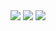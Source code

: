<img src="https://capsule-render.vercel.app/api?type=venom&text=imnotcrying&animation=twinkling&color=gradient&customColorList=0,2,2,5,30&fontSize=30" />

<span>
  <a>
    <img src="https://img.shields.io/badge/Swift-F05138?style=flat&logo=Swift&logoColor=white"/>  
  </a>
  <a>
    <img src="https://img.shields.io/badge/Python-3776AB?style=flat&logo=Python&logoColor=white"/>  
  </a>
<span>

<!--
**oyslucy/oyslucy** is a ✨ _special_ ✨ repository because its `README.md` (this file) appears on your GitHub profile.

Here are some ideas to get you started:

- 🔭 I’m currently working on ...
- 🌱 I’m currently learning ...
- 👯 I’m looking to collaborate on ...
- 🤔 I’m looking for help with ...
- 💬 Ask me about ...
- 📫 How to reach me: ...
- 😄 Pronouns: ...
- ⚡ Fun fact: ...
-->
